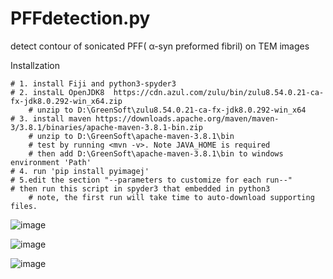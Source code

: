 # PFFdetection.py
detect contour of  sonicated PFF( α-syn preformed fibril) on TEM images


Installzation

    # 1. install Fiji and python3-spyder3
    # 2. instalL OpenJDK8  https://cdn.azul.com/zulu/bin/zulu8.54.0.21-ca-fx-jdk8.0.292-win_x64.zip
        # unzip to D:\GreenSoft\zulu8.54.0.21-ca-fx-jdk8.0.292-win_x64
    # 3. install maven https://downloads.apache.org/maven/maven-3/3.8.1/binaries/apache-maven-3.8.1-bin.zip
        # unzip to D:\GreenSoft\apache-maven-3.8.1\bin
        # test by running <mvn -v>. Note JAVA_HOME is required
        # then add D:\GreenSoft\apache-maven-3.8.1\bin to windows environment 'Path'
    # 4. run 'pip install pyimagej'
    # 5.edit the section "--parameters to customize for each run--"
    # then run this script in spyder3 that embedded in python3
        # note, the first run will take time to auto-download supporting files.
        
 
![image](https://user-images.githubusercontent.com/22294036/129352315-011cbee9-7fd8-4881-b62a-7a8f34a7c2c1.png)

![image](https://user-images.githubusercontent.com/22294036/129352354-9714cb65-ceb0-41a0-a7e6-c209a16559bf.png)

![image](https://user-images.githubusercontent.com/22294036/129352406-4981fe1a-4b70-4bc2-b2b4-b3cbd6ee76de.png)


